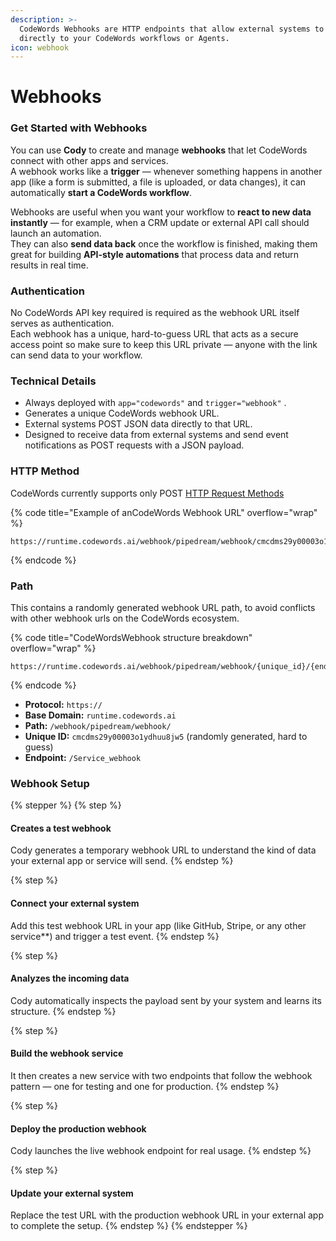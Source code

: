 ```yaml
---
description: >-
  CodeWords Webhooks are HTTP endpoints that allow external systems to send data
  directly to your CodeWords workflows or Agents.
icon: webhook
---
```


# Webhooks

### Get Started with Webhooks

You can use **Cody** to create and manage **webhooks** that let CodeWords connect with other apps and services.\
A webhook works like a **trigger** — whenever something happens in another app (like a form is submitted, a file is uploaded, or data changes), it can automatically **start a CodeWords workflow**.

Webhooks are useful when you want your workflow to **react to new data instantly** — for example, when a CRM update or external API call should launch an automation.\
They can also **send data back** once the workflow is finished, making them great for building **API-style automations** that process data and return results in real time.

### Authentication

No CodeWords API key required is required as the webhook URL itself serves as authentication.\
Each webhook has a unique, hard-to-guess URL that acts as a secure access point so make sure to keep this URL private — anyone with the link can send data to your workflow.

### Technical Details

* Always deployed with `app="codewords"` and `trigger="webhook"` .
* Generates a unique CodeWords webhook URL.
* External systems POST JSON data directly to that URL.
* Designed to receive data from external systems and send event notifications as POST requests with a JSON payload.

### HTTP Method

CodeWords currently supports only POST [HTTP Request Methods](https://developer.mozilla.org/en-US/docs/Web/HTTP/Reference/Methods)

{% code title="Example of anCodeWords Webhook URL" overflow="wrap" %}
```
https://runtime.codewords.ai/webhook/pipedream/webhook/cmcdms29y00003o1ydhuu8jw5/gmail_to_salesforce_automation_webhook
```
{% endcode %}

### Path

This contains a randomly generated webhook URL path, to avoid conflicts with other webhook urls on the CodeWords ecosystem.

{% code title="CodeWordsWebhook structure breakdown" overflow="wrap" %}
```
https://runtime.codewords.ai/webhook/pipedream/webhook/{unique_id}/{endpoint_name}
```
{% endcode %}

* **Protocol:** `https://`
* **Base Domain:** `runtime.codewords.ai`
* **Path:** `/webhook/pipedream/webhook/`
* **Unique ID:** `cmcdms29y00003o1ydhuu8jw5` (randomly generated, hard to guess)
* **Endpoint:**  `/Service_webhook`&#x20;

### Webhook Setup

{% stepper %}
{% step %}
#### Creates a test webhook

Cody generates a temporary webhook URL to understand the kind of data your external app or service will send.
{% endstep %}

{% step %}
#### Connect your external system

Add this test webhook URL in your app (like GitHub, Stripe, or any other service\*\*) and trigger a test event.
{% endstep %}

{% step %}
#### Analyzes the incoming data

Cody automatically inspects the payload sent by your system and learns its structure.
{% endstep %}

{% step %}
#### Build the webhook service

It then creates a new service with two endpoints that follow the webhook pattern — one for testing and one for production.
{% endstep %}

{% step %}
#### Deploy the production webhook

Cody launches the live webhook endpoint for real usage.
{% endstep %}

{% step %}
#### Update your external system

Replace the test URL with the production webhook URL in your external app to complete the setup.
{% endstep %}
{% endstepper %}
